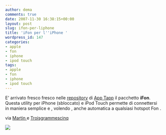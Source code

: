 ```yaml
---
author: dema
comments: true
date: 2007-11-30 16:38:15+00:00
layout: post
slug: ifon-per-liphone
title: 'iFon per l''iPhone '
wordpress_id: 147
categories:
- apple
- fon
- iphone
- ipod touch
tags:
- apple
- fon
- iphone
- ipod touch
---
```


E' arrivato fresco fresco nelle [repository](http://conceitedsoftware.com/iphone/site/packages/) di [App Tapp](http://iphone.nullriver.com/beta/) il pacchetto **iFon**. Questa utility per iPhone (sbloccato) e iPod Touch permette di connettersi in maniera semplice e , volendo , anche automatica a qualsiasi hotspot Fon .

via [Martin ](http://english.martinvarsavsky.net/general/iphone-ifon.html)e [Troisgrammescinq ](http://www.troisgrammescinq.com/?p=268)

![](http://dema.tv/wp-content/uploads/2007/11/img_0059.jpg)
